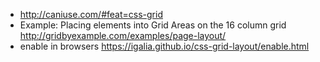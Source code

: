 - http://caniuse.com/#feat=css-grid
- Example: Placing elements into Grid Areas on the 16 column grid http://gridbyexample.com/examples/page-layout/
- enable in browsers https://igalia.github.io/css-grid-layout/enable.html
